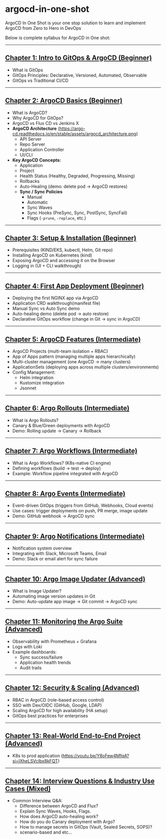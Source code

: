 # argocd-in-one-shot
ArgoCD In One Shot is your one stop solution to learn and implement ArgoCD from Zero to Hero in DevOps

Below is complete syllabus for ArgoCD in One shot:

---

## [Chapter 1: Intro to GitOps & ArgoCD (Beginner)](./01_intro_to_gitops_argocd/)

- What is GitOps
- GitOps Principles: Declarative, Versioned, Automated, Observable
- GitOps vs Traditional CI/CD

---

## [Chapter 2: ArgoCD Basics (Beginner)](./02_argocd_basics/)

- What is ArgoCD?
- Why ArgoCD for GitOps?
- ArgoCD vs Flux CD vs Jenkins X
- **ArgoCD Architecture** (https://argo-cd.readthedocs.io/en/stable/assets/argocd_architecture.png)
    - API Server
    - Repo Server
    - Application Controller
    - UI/CLI
- **Key ArgoCD Concepts:**
    - Application
    - Project
    - Health Status (Healthy, Degraded, Progressing, Missing)
    - Rollbacks
    - Auto-Healing (demo: delete pod → ArgoCD restores)
    - **Sync / Sync Policies**
        - Manual
        - Automatic
        - Sync Waves
        - Sync Hooks (PreSync, Sync, PostSync, SyncFail)
        - Flags (`-prune`, `-replace`, etc.)

---

## [Chapter 3: Setup & Installation (Beginner)](./03_setup_installation/)

- Prerequisites (KIND/EKS, kubectl, Helm, Git repo)
- Installing ArgoCD on Kubernetes (kind)
- Exposing ArgoCD and accessing it on the Browser
- Logging in (UI + CLI walkthrough)

---

## [Chapter 4: First App Deployment (Beginner)](./04_first_app_deployment/)

- Deploying the first NGINX app via ArgoCD
- Application CRD walkthrough(manifest file)
- Manual Sync vs Auto Sync demo
- Auto-healing demo (delete pod → auto restore)
- Declarative GitOps workflow (change in Git → sync in ArgoCD)

---

## [Chapter 5: ArgoCD Features (Intermediate)](./05_argocd_features/)

- ArgoCD Projects (multi-team isolation + RBAC)
- App of Apps pattern (managing multiple apps hierarchically)
- Multi-cluster management (one ArgoCD → many clusters)
- ApplicationSets (deploying apps across multiple clusters/environments)
- Config Management:
    - Helm integration
    - Kustomize integration
    - Jsonnet

---

## [Chapter 6: Argo Rollouts (Intermediate)](./06_argocd_rollouts/)

- What is Argo Rollouts?
- Canary & Blue/Green deployments with ArgoCD
- Demo: Rolling update → Canary → Rollback

---

## [Chapter 7: Argo Workflows (Intermediate)](./07_argocd_workflows/)

- What is Argo Workflows? (K8s-native CI engine)
- Defining workflows (build → test → deploy)
- Example: Workflow pipeline integrated with ArgoCD

---

## [Chapter 8: Argo Events (Intermediate)](./08_argocd_events/)

- Event-driven GitOps (triggers from GitHub, Webhooks, Cloud events)
- Use cases: trigger deployments on push, PR merge, image update
- Demo: GitHub webhook → ArgoCD sync

---

## [Chapter 9: Argo Notifications (Intermediate)](./09_argocd_notifications/)

- Notification system overview
- Integrating with Slack, Microsoft Teams, Email
- Demo: Slack or email alert for sync failure

---

## [Chapter 10: Argo Image Updater (Advanced)](./10_argocd_image_updater/)

- What is Image Updater?
- Automating image version updates in Git
- Demo: Auto-update app image → Git commit → ArgoCD sync

---

## [Chapter 11: Monitoring the Argo Suite (Advanced)](./11_monitoring_the_argosuite/)

- Observability with Prometheus + Grafana
- Logs with Loki
- Example dashboards:
    - Sync success/failure
    - Application health trends
    - Audit trails

---

## [Chapter 12: Security & Scaling (Advanced)](./12_security_scaling/)

- RBAC in ArgoCD (role-based access control)
- SSO with Dex/OIDC (GitHub, Google, LDAP)
- Scaling ArgoCD for high availability (HA setup)
- GitOps best practices for enterprises

---

## [Chapter 13: Real-World End-to-End Project (Advanced)](./13_real_world_end_to_end_project/)

- K8s to prod application (https://youtu.be/Y8oFew4MfqA?si=lXheLSVcIbx8kFQT)

---

## [Chapter 14: Interview Questions & Industry Use Cases (Mixed)](./14_interview_questions_industry_use_cases/)

- Common Interview Q&A:
    - Difference between ArgoCD and Flux?
    - Explain Sync Waves, Hooks, Flags.
    - How does ArgoCD auto-healing work?
    - How do you do Canary deployment with Argo?
    - How to manage secrets in GitOps (Vault, Sealed Secrets, SOPS)?
    - scenario-based and etc…